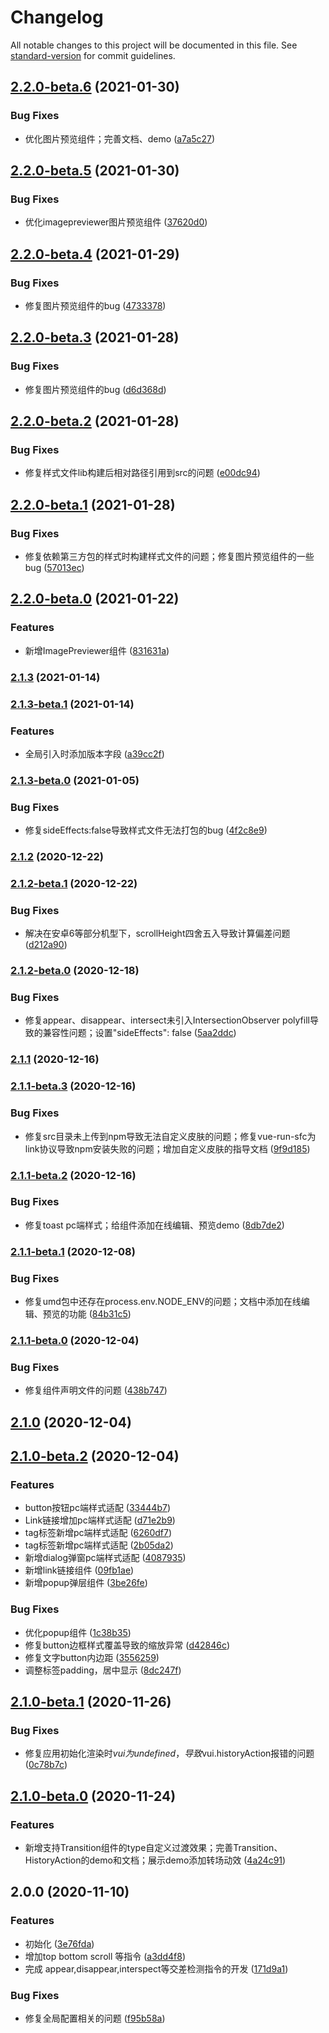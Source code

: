 # Changelog

All notable changes to this project will be documented in this file. See [standard-version](https://github.com/conventional-changelog/standard-version) for commit guidelines.

## [2.2.0-beta.6](http://gitlab.vmic.xyz/game-common/vui/compare/v2.2.0-beta.5...v2.2.0-beta.6) (2021-01-30)


### Bug Fixes

* 优化图片预览组件；完善文档、demo ([a7a5c27](http://gitlab.vmic.xyz/game-common/vui/commit/a7a5c276188d890fb1b31115147e2508eb7056e3))

## [2.2.0-beta.5](http://gitlab.vmic.xyz/game-common/vui/compare/v2.2.0-beta.4...v2.2.0-beta.5) (2021-01-30)


### Bug Fixes

* 优化imagepreviewer图片预览组件 ([37620d0](http://gitlab.vmic.xyz/game-common/vui/commit/37620d09aec7d501fb4702b1259d2b72ac8f0bb2))

## [2.2.0-beta.4](http://gitlab.vmic.xyz/game-common/vui/compare/v2.2.0-beta.3...v2.2.0-beta.4) (2021-01-29)


### Bug Fixes

* 修复图片预览组件的bug ([4733378](http://gitlab.vmic.xyz/game-common/vui/commit/4733378dc9411a99e7d4de783c840bd2d056e97f))

## [2.2.0-beta.3](http://gitlab.vmic.xyz/game-common/vui/compare/v2.2.0-beta.2...v2.2.0-beta.3) (2021-01-28)


### Bug Fixes

* 修复图片预览组件的bug ([d6d368d](http://gitlab.vmic.xyz/game-common/vui/commit/d6d368d54483c0e97279f152d2b949eb96885610))

## [2.2.0-beta.2](http://gitlab.vmic.xyz/game-common/vui/compare/v2.2.0-beta.1...v2.2.0-beta.2) (2021-01-28)


### Bug Fixes

* 修复样式文件lib构建后相对路径引用到src的问题 ([e00dc94](http://gitlab.vmic.xyz/game-common/vui/commit/e00dc940331cdffcb840a25e3b27e50f011e5ba4))

## [2.2.0-beta.1](http://gitlab.vmic.xyz/game-common/vui/compare/v2.2.0-beta.0...v2.2.0-beta.1) (2021-01-28)


### Bug Fixes

* 修复依赖第三方包的样式时构建样式文件的问题；修复图片预览组件的一些bug ([57013ec](http://gitlab.vmic.xyz/game-common/vui/commit/57013ec1c8702fed87df1920dabac6c0116886eb))

## [2.2.0-beta.0](http://gitlab.vmic.xyz/game-common/vui/compare/v2.1.3-beta.1...v2.2.0-beta.0) (2021-01-22)


### Features

* 新增ImagePreviewer组件 ([831631a](http://gitlab.vmic.xyz/game-common/vui/commit/831631a3f12af22a2a78076e0494e773b85c1940))

### [2.1.3](http://gitlab.vmic.xyz/game-common/vui/compare/v2.1.3-beta.1...v2.1.3) (2021-01-14)

### [2.1.3-beta.1](http://gitlab.vmic.xyz/game-common/vui/compare/v2.1.3-beta.0...v2.1.3-beta.1) (2021-01-14)


### Features

* 全局引入时添加版本字段 ([a39cc2f](http://gitlab.vmic.xyz/game-common/vui/commit/a39cc2f1b74db8fadd22ea70619664321bc2b55d))

### [2.1.3-beta.0](http://gitlab.vmic.xyz/game-common/vui/compare/v2.1.2-beta.1...v2.1.3-beta.0) (2021-01-05)


### Bug Fixes

* 修复sideEffects:false导致样式文件无法打包的bug ([4f2c8e9](http://gitlab.vmic.xyz/game-common/vui/commit/4f2c8e95caf5b3962c41a993652a6a2f80fc647c))

### [2.1.2](http://gitlab.vmic.xyz/game-common/vui/compare/v2.1.2-beta.1...v2.1.2) (2020-12-22)

### [2.1.2-beta.1](http://gitlab.vmic.xyz/game-common/vui/compare/v2.1.2-beta.0...v2.1.2-beta.1) (2020-12-22)


### Bug Fixes

* 解决在安卓6等部分机型下，scrollHeight四舍五入导致计算偏差问题 ([d212a90](http://gitlab.vmic.xyz/game-common/vui/commit/d212a90ac4e7a76f6a9827ff21b0a2312d2a6e34))

### [2.1.2-beta.0](http://gitlab.vmic.xyz/game-common/vui/compare/v2.1.1-beta.3...v2.1.2-beta.0) (2020-12-18)


### Bug Fixes

* 修复appear、disappear、intersect未引入IntersectionObserver polyfill导致的兼容性问题；设置"sideEffects": false ([5aa2ddc](http://gitlab.vmic.xyz/game-common/vui/commit/5aa2ddce3675fc1bdd93cbac2aa1d7cd1b5a4442))

### [2.1.1](http://gitlab.vmic.xyz/game-common/vui/compare/v2.1.1-beta.3...v2.1.1) (2020-12-16)

### [2.1.1-beta.3](http://gitlab.vmic.xyz/game-common/vui/compare/v2.1.1-beta.2...v2.1.1-beta.3) (2020-12-16)


### Bug Fixes

* 修复src目录未上传到npm导致无法自定义皮肤的问题；修复vue-run-sfc为link协议导致npm安装失败的问题；增加自定义皮肤的指导文档 ([9f9d185](http://gitlab.vmic.xyz/game-common/vui/commit/9f9d185ca355d68e0e417bce30c705a8da876148))

### [2.1.1-beta.2](http://gitlab.vmic.xyz/game-common/vui/compare/v2.1.1-beta.1...v2.1.1-beta.2) (2020-12-16)


### Bug Fixes

* 修复toast pc端样式；给组件添加在线编辑、预览demo ([8db7de2](http://gitlab.vmic.xyz/game-common/vui/commit/8db7de2cc1b1c72ebe54fe678b65d6b8ac2adbf8))

### [2.1.1-beta.1](http://gitlab.vmic.xyz/game-common/vui/compare/v2.1.1-beta.0...v2.1.1-beta.1) (2020-12-08)


### Bug Fixes

* 修复umd包中还存在process.env.NODE_ENV的问题；文档中添加在线编辑、预览的功能 ([84b31c5](http://gitlab.vmic.xyz/game-common/vui/commit/84b31c52363be011c64d88814369dc785eef830f))

### [2.1.1-beta.0](http://gitlab.vmic.xyz/game-common/vui/compare/v2.1.0-beta.2...v2.1.1-beta.0) (2020-12-04)


### Bug Fixes

* 修复组件声明文件的问题 ([438b747](http://gitlab.vmic.xyz/game-common/vui/commit/438b7473f9135da729b14b0029e2ea2332d3ef53))

## [2.1.0](http://gitlab.vmic.xyz/game-common/vui/compare/v2.1.0-beta.2...v2.1.0) (2020-12-04)

## [2.1.0-beta.2](http://gitlab.vmic.xyz/game-common/vui/compare/v2.1.0-beta.1...v2.1.0-beta.2) (2020-12-04)


### Features

* button按钮pc端样式适配 ([33444b7](http://gitlab.vmic.xyz/game-common/vui/commit/33444b79a5bbffe1ba192cac55bfba7b6159a887))
* Link链接增加pc端样式适配 ([d71e2b9](http://gitlab.vmic.xyz/game-common/vui/commit/d71e2b98d8b490e4e4fd3b9e54e877a98341d73c))
* tag标签新增pc端样式适配 ([6260df7](http://gitlab.vmic.xyz/game-common/vui/commit/6260df7a774ccf570eb6727bcbb45816d8890a14))
* tag标签新增pc端样式适配 ([2b05da2](http://gitlab.vmic.xyz/game-common/vui/commit/2b05da281d269bed7cf0f6cf25b56b4056f4a395))
* 新增dialog弹窗pc端样式适配 ([4087935](http://gitlab.vmic.xyz/game-common/vui/commit/40879358fbe5f617b64d552fd0860ab687862fa8))
* 新增link链接组件 ([09fb1ae](http://gitlab.vmic.xyz/game-common/vui/commit/09fb1aeb2532cbbd15c17adb3f8e810c1007ea3b))
* 新增popup弹层组件 ([3be26fe](http://gitlab.vmic.xyz/game-common/vui/commit/3be26fe0dd338526616592cc69333ac52eb697aa))


### Bug Fixes

* 优化popup组件 ([1c38b35](http://gitlab.vmic.xyz/game-common/vui/commit/1c38b356e1c940f51a59efd97f54dd3522c1ca51))
* 修复button边框样式覆盖导致的缩放异常 ([d42846c](http://gitlab.vmic.xyz/game-common/vui/commit/d42846ce825c5ec3ac88ba75724e44698321e2b3))
* 修复文字button内边距 ([3556259](http://gitlab.vmic.xyz/game-common/vui/commit/35562596968d95b6e2cd99c46115e68166f436ec))
* 调整标签padding，居中显示 ([8dc247f](http://gitlab.vmic.xyz/game-common/vui/commit/8dc247f4e22b7d7e2295ba076654b83335368e41))

## [2.1.0-beta.1](http://gitlab.vmic.xyz/game-common/vui/compare/v2.1.0-beta.0...v2.1.0-beta.1) (2020-11-26)


### Bug Fixes

* 修复应用初始化渲染时$vui为undefined，导致$vui.historyAction报错的问题 ([0c78b7c](http://gitlab.vmic.xyz/game-common/vui/commit/0c78b7cedcd86f09ee965717a897a3949f137155))

## [2.1.0-beta.0](http://gitlab.vmic.xyz/game-common/vui/compare/v2.0.0-beta.0...v2.1.0-beta.0) (2020-11-24)


### Features

* 新增支持Transition组件的type自定义过渡效果；完善Transition、HistoryAction的demo和文档；展示demo添加转场动效 ([4a24c91](http://gitlab.vmic.xyz/game-common/vui/commit/4a24c914d256c76025ed226f752f2ea3144f7abf))

## 2.0.0 (2020-11-10)


### Features

* 初始化 ([3e76fda](http://gitlab.vmic.xyz/game-common/vui/commit/3e76fdaf545acd94f5c4ac5f1366d77eeae45c6f))
* 增加top bottom scroll 等指令 ([a3dd4f8](http://gitlab.vmic.xyz/game-common/vui/commit/a3dd4f86f4fab3472f1a8707457eadd897144d70))
* 完成 appear,disappear,interspect等交差检测指令的开发 ([171d9a1](http://gitlab.vmic.xyz/game-common/vui/commit/171d9a11cad8f08c677ffbdfc89aaa2165cc05ef))


### Bug Fixes

* 修复全局配置相关的问题 ([f95b58a](http://gitlab.vmic.xyz/game-common/vui/commit/f95b58abaa6e1a284b11c1dd32a1c6853dc1e314))
